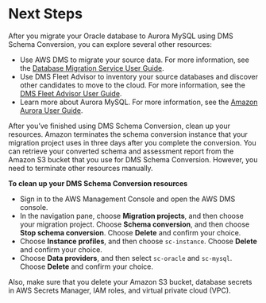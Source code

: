 # Next Steps<a name="schema-conversion-oracle-aurora-mysql-next-steps"></a>

After you migrate your Oracle database to Aurora MySQL using DMS Schema Conversion, you can explore several other resources:
+ Use AWS DMS to migrate your source data\. For more information, see the [Database Migration Service User Guide](https://docs.aws.amazon.com/dms/latest/userguide/Welcome.html)\.
+ Use DMS Fleet Advisor to inventory your source databases and discover other candidates to move to the cloud\. For more information, see the [DMS Fleet Advisor User Guide](https://docs.aws.amazon.com/dms/latest/userguide/CHAP_FleetAdvisor.html)\.
+ Learn more about Aurora MySQL\. For more information, see the [Amazon Aurora User Guide](https://docs.aws.amazon.com/AmazonRDS/latest/AuroraUserGuide/CHAP_AuroraOverview.html)\.

After you’ve finished using DMS Schema Conversion, clean up your resources\. Amazon terminates the schema conversion instance that your migration project uses in three days after you complete the conversion\. You can retrieve your converted schema and assessment report from the Amazon S3 bucket that you use for DMS Schema Conversion\. However, you need to terminate other resources manually\.

 **To clean up your DMS Schema Conversion resources** 
+ Sign in to the AWS Management Console and open the AWS DMS console\.
+ In the navigation pane, choose **Migration projects**, and then choose your migration project\. Choose **Schema conversion**, and then choose **Stop schema conversion**\. Choose **Delete** and confirm your choice\.
+ Choose **Instance profiles**, and then choose `sc-instance`\. Choose **Delete** and confirm your choice\.
+ Choose **Data providers**, and then select `sc-oracle` and `sc-mysql`\. Choose **Delete** and confirm your choice\.

Also, make sure that you delete your Amazon S3 bucket, database secrets in AWS Secrets Manager, IAM roles, and virtual private cloud \(VPC\)\.